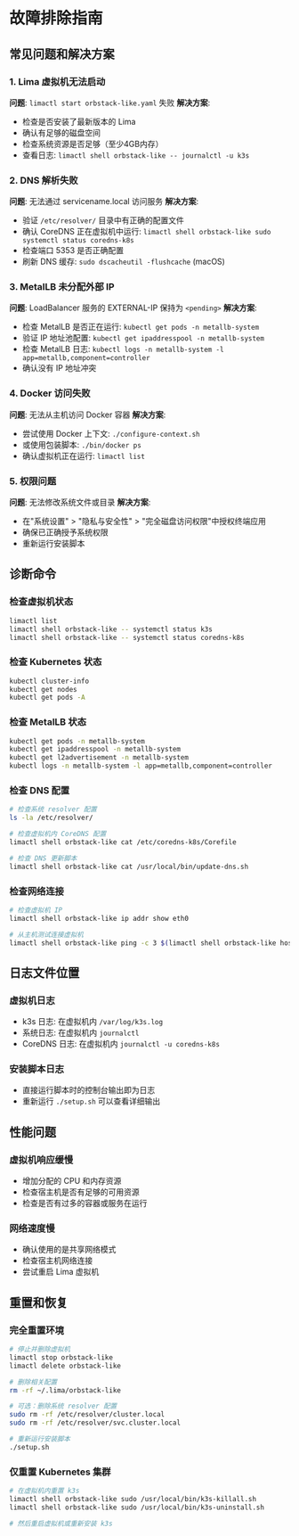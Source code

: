 # 故障排除指南

## 常见问题和解决方案

### 1. Lima 虚拟机无法启动
**问题**: `limactl start orbstack-like.yaml` 失败
**解决方案**:
- 检查是否安装了最新版本的 Lima
- 确认有足够的磁盘空间
- 检查系统资源是否足够（至少4GB内存）
- 查看日志: `limactl shell orbstack-like -- journalctl -u k3s`

### 2. DNS 解析失败
**问题**: 无法通过 servicename.local 访问服务
**解决方案**:
- 验证 `/etc/resolver/` 目录中有正确的配置文件
- 确认 CoreDNS 正在虚拟机中运行: `limactl shell orbstack-like sudo systemctl status coredns-k8s`
- 检查端口 5353 是否正确配置
- 刷新 DNS 缓存: `sudo dscacheutil -flushcache` (macOS)

### 3. MetalLB 未分配外部 IP
**问题**: LoadBalancer 服务的 EXTERNAL-IP 保持为 `<pending>`
**解决方案**:
- 检查 MetalLB 是否正在运行: `kubectl get pods -n metallb-system`
- 验证 IP 地址池配置: `kubectl get ipaddresspool -n metallb-system`
- 检查 MetalLB 日志: `kubectl logs -n metallb-system -l app=metallb,component=controller`
- 确认没有 IP 地址冲突

### 4. Docker 访问失败
**问题**: 无法从主机访问 Docker 容器
**解决方案**:
- 尝试使用 Docker 上下文: `./configure-context.sh`
- 或使用包装脚本: `./bin/docker ps`
- 确认虚拟机正在运行: `limactl list`

### 5. 权限问题
**问题**: 无法修改系统文件或目录
**解决方案**:
- 在"系统设置" > "隐私与安全性" > "完全磁盘访问权限"中授权终端应用
- 确保已正确授予系统权限
- 重新运行安装脚本

## 诊断命令

### 检查虚拟机状态
```bash
limactl list
limactl shell orbstack-like -- systemctl status k3s
limactl shell orbstack-like -- systemctl status coredns-k8s
```

### 检查 Kubernetes 状态
```bash
kubectl cluster-info
kubectl get nodes
kubectl get pods -A
```

### 检查 MetalLB 状态
```bash
kubectl get pods -n metallb-system
kubectl get ipaddresspool -n metallb-system
kubectl get l2advertisement -n metallb-system
kubectl logs -n metallb-system -l app=metallb,component=controller
```

### 检查 DNS 配置
```bash
# 检查系统 resolver 配置
ls -la /etc/resolver/

# 检查虚拟机内 CoreDNS 配置
limactl shell orbstack-like cat /etc/coredns-k8s/Corefile

# 检查 DNS 更新脚本
limactl shell orbstack-like cat /usr/local/bin/update-dns.sh
```

### 检查网络连接
```bash
# 检查虚拟机 IP
limactl shell orbstack-like ip addr show eth0

# 从主机测试连接虚拟机
limactl shell orbstack-like ping -c 3 $(limactl shell orbstack-like hostname -I | awk '{print $1}')
```

## 日志文件位置

### 虚拟机日志
- k3s 日志: 在虚拟机内 `/var/log/k3s.log`
- 系统日志: 在虚拟机内 `journalctl`
- CoreDNS 日志: 在虚拟机内 `journalctl -u coredns-k8s`

### 安装脚本日志
- 直接运行脚本时的控制台输出即为日志
- 重新运行 `./setup.sh` 可以查看详细输出

## 性能问题

### 虚拟机响应缓慢
- 增加分配的 CPU 和内存资源
- 检查宿主机是否有足够的可用资源
- 检查是否有过多的容器或服务在运行

### 网络速度慢
- 确认使用的是共享网络模式
- 检查宿主机网络连接
- 尝试重启 Lima 虚拟机

## 重置和恢复

### 完全重置环境
```bash
# 停止并删除虚拟机
limactl stop orbstack-like
limactl delete orbstack-like

# 删除相关配置
rm -rf ~/.lima/orbstack-like

# 可选：删除系统 resolver 配置
sudo rm -rf /etc/resolver/cluster.local
sudo rm -rf /etc/resolver/svc.cluster.local

# 重新运行安装脚本
./setup.sh
```

### 仅重置 Kubernetes 集群
```bash
# 在虚拟机内重置 k3s
limactl shell orbstack-like sudo /usr/local/bin/k3s-killall.sh
limactl shell orbstack-like sudo /usr/local/bin/k3s-uninstall.sh

# 然后重启虚拟机或重新安装 k3s
```